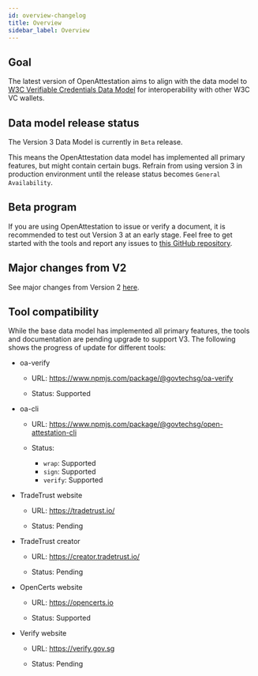 ```yaml
---
id: overview-changelog
title: Overview
sidebar_label: Overview
---
```


<!--Merge:
id: overview-v3-beta
title: OpenAttestation (V3 Beta)
sidebar_label: Overview
-->

## Goal

The latest version of OpenAttestation aims to align with the data model to [W3C Verifiable Credentials Data Model](https://www.w3.org/TR/vc-data-model/) for interoperability with other W3C VC wallets.

## Data model release status

The Version 3 Data Model is currently in `Beta` release.

This means the OpenAttestation data model has implemented all primary features, but might contain certain bugs. Refrain from using version 3 in production environment until the release status becomes `General Availability`.

## Beta program

If you are using OpenAttestation to issue or verify a document, it is recommended to test out Version 3 at an early stage. Feel free to get started with the tools and report any issues to [this GitHub repository](https://github.com/Open-Attestation/open-attestation).

## Major changes from V2

See major changes from Version 2 [here](/docs/docs-section/roadmap/v3/major-changes).

## Tool compatibility

While the base data model has implemented all primary features, the tools and documentation are pending upgrade to support V3. The following shows the progress of update for different tools:

- oa-verify

    - URL: https://www.npmjs.com/package/@govtechsg/oa-verify 
    
    - Status: Supported

- oa-cli

    - URL: https://www.npmjs.com/package/@govtechsg/open-attestation-cli
    
    - Status:

        - `wrap`: Supported
        - `sign`: Supported
        - `verify`: Supported

- TradeTrust website
    
    - URL: https://tradetrust.io/
    
    - Status: Pending

- TradeTrust creator
  
  - URL: https://creator.tradetrust.io/

  - Status: Pending

- OpenCerts website

  - URL: https://opencerts.io

  - Status: Supported

- Verify website

  - URL: https://verify.gov.sg

  - Status: Pending
